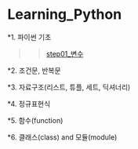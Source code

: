 # Learning_Python
*1. 파이썬 기초
>> [step01_변수](https://github.com/DominKim/Learning_Python/blob/master/chap01_Basic/lecture/step01_variable.ipynb)
>
*2. 조건문, 반복문
>>
>
*3. 자료구조(리스트, 튜플, 세트, 딕셔너리)
>>
>
*4. 정규표현식
>>
>
*5. 함수(function)
>>
>
*6. 클래스(class) and 모듈(module)
>>
